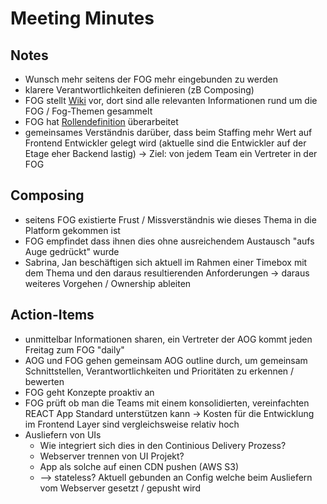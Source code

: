 # Meeting Minutes

## Notes

- Wunsch mehr seitens der FOG mehr eingebunden zu werden
- klarere Verantwortlichkeiten definieren (zB Composing)
- FOG stellt [Wiki](https://git.cgn.cleverbridge.com/subscription-platform-frontend/cleverbridge-ui/wikis/home) vor, dort sind alle relevanten Informationen rund um die FOG / Fog-Themen gesammelt
- FOG hat [Rollendefinition](https://sharepoint.cgn.cleverbridge.com/Development/SitePages/Subscription%20Frontend%20Group.aspx) überarbeitet
- gemeinsames Verständnis darüber, dass beim Staffing mehr Wert auf Frontend Entwickler gelegt wird (aktuelle sind die Entwickler auf der Etage eher Backend lastig) -> Ziel: von jedem Team ein Vertreter in der FOG

## Composing

- seitens FOG existierte Frust / Missverständnis wie dieses Thema in die Platform gekommen ist
- FOG empfindet dass ihnen dies ohne ausreichendem Austausch "aufs Auge gedrückt" wurde
- Sabrina, Jan beschäftigen sich aktuell im Rahmen einer Timebox mit dem Thema und den daraus resultierenden Anforderungen -> daraus weiteres Vorgehen / Ownership ableiten

## Action-Items

- unmittelbar Informationen sharen, ein Vertreter der AOG kommt jeden Freitag zum FOG "daily"
- AOG und FOG gehen gemeinsam AOG outline durch, um gemeinsam Schnittstellen,  Verantwortlichkeiten und Prioritäten zu erkennen / bewerten
- FOG geht Konzepte proaktiv an
- FOG prüft ob man die Teams mit einem konsolidierten, vereinfachten REACT App Standard unterstützen kann -> Kosten für die Entwicklung im Frontend Layer sind vergleichsweise relativ hoch
- Ausliefern von UIs
    - Wie integriert sich dies in den Continious Delivery Prozess? 
    - Webserver trennen von UI Projekt?
    - App als solche auf einen CDN pushen (AWS S3)
    - --> stateless? Aktuell gebunden an Config welche beim Ausliefern vom Webserver gesetzt / gepusht wird
